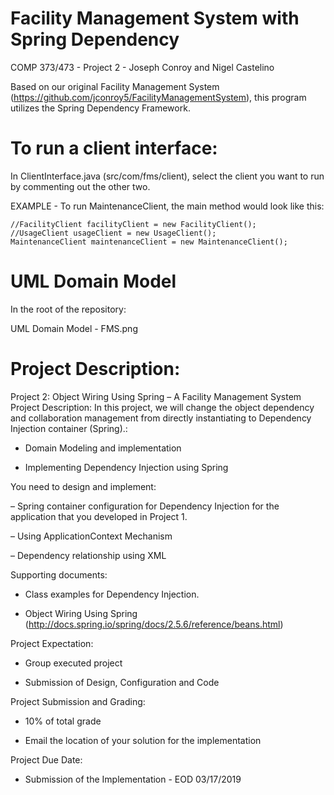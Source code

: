# Facility Management System with Spring Dependency
COMP 373/473 - Project 2 - Joseph Conroy and Nigel Castelino

Based on our original Facility Management System (https://github.com/jconroy5/FacilityManagementSystem), this program utilizes the Spring Dependency Framework.

# To run a client interface:
In ClientInterface.java (src/com/fms/client), select the client you want to run by commenting out the other two.

EXAMPLE - To run MaintenanceClient, the main method would look like this:
```
//FacilityClient facilityClient = new FacilityClient();
//UsageClient usageClient = new UsageClient();
MaintenanceClient maintenanceClient = new MaintenanceClient();
```

# UML Domain Model
In the root of the repository:

UML Domain Model - FMS.png

# Project Description:

Project 2: Object Wiring Using Spring – A Facility Management System
Project Description:
In this project, we will change the object dependency and collaboration management from directly
instantiating to Dependency Injection container (Spring).:

- Domain Modeling and implementation

- Implementing Dependency Injection using Spring


You need to design and implement:

– Spring container configuration for Dependency Injection for the application that you
developed in Project 1.

– Using ApplicationContext Mechanism

– Dependency relationship using XML


Supporting documents:

- Class examples for Dependency Injection.

- Object Wiring Using Spring (http://docs.spring.io/spring/docs/2.5.6/reference/beans.html)


Project Expectation:

- Group executed project

- Submission of Design, Configuration and Code


Project Submission and Grading:

- 10% of total grade

- Email the location of your solution for the implementation


Project Due Date:

- Submission of the Implementation - EOD 03/17/2019 
